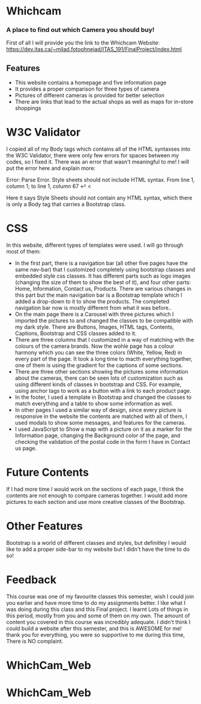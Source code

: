 # Whichcam
### A place to find out which Camera you should buy!



First of all I will provide you the link to the Whichcam Website:
https://dev.itas.ca/~milad.fotoohnejad/ITAS_191/FinalProject/index.html

## Features

- This website contains a homepage and five information page
- It provides a proper comparison for three types of camera
- Pictures of different cameras is provided for better selection
- There are links that lead to the actual shops as well as maps for in-store shoppings




# W3C Validator

I copied all of my Body tags which contains all of the HTML syntaxses into the W3C Validator, there were only few errors for spaces between my codes, so I fixed it. There was an error that wasn't meaningful to me! I will put the error here and explain more:

 Error: Parse Error. Style sheets should not include HTML syntax. From line 1, column 1; to line 1, column 67 <body class="container-fluid h-100 text-center text-white bg-dark">↩    <

Here it says Style Sheets should not contain any HTML syntax, which there is only a Body tag that carries a Bootstrap class. 

# CSS 

In this website, different types of templates were used. I will go through most of them: 
- In the first part, there is a navigation bar (all other five pages have the same nav-bar) that I customized completely using bootstrap classes and embedded style css classes. It has different parts such as logo images (changing the size of them to show the best of it), and four other parts: Home, Information, Contact us, Products. There are various changes in this part but the main navigation bar is a Bootstrap template which I added a drop-down to it to show the products. The completed navigation bar now is mostly different from what it was before..  
- On the main page there is a Carousel with three pictures which I imported the pictures to and changed the classes to be compatible with my dark style. There are Buttons, Images, HTML tags, Contents, Captions, Bootstrap and CSS classes added to it.
- There are three columns that I customized in a way of matching with the colours of the camera brands. Now the wohle page has a colour harmony which you can see the three colors (White, Yellow, Red) in every part of the page. It took a long time to macth everything together, one of them is using the gradient for the captions of some sections. 
- There are three other sections showing the pictures some information about the cameras, there can be seen lots of customization such as using different kinds of classes in bootstrap and CSS. For example, using anchor tags to work as a button with a link to each product page.
- In the footer, I used a template in Bootstrap and changed the classes to match everything and a table to show some information as well.
- In other pages I used a similar way of design, since every picture is responsive in the website the contents are matched with all of them, I used modals to show some messages, and features for the cameras.
- I used JavaScript to Show a map with a picture on it as a marker for the Information page, changing the Background color of the page, and checking the validation of the postal code in the form I have in Contact us page.

# Future Contents

If I had more time I would work on the sections of each page, I think the contents are not enough to compare cameras together. I would add more pictures to each section and use more creative classes of the Bootstrap.

# Other Features

Bootstrap is a world of different classes and styles, but definitley I would like to add a proper side-bar to my website but I didn't have the time to do so! 

# Feedback

This course was one of my favourite classes this semester, wish I could join you earlier and have more time to do my assignments better. I like what I was doing during this class and this Final project. I learnt Lots of things in this period, mostly from you and some of them on my own. The amount of content you covered in this course was incredibly adequate. I didn't think I could build a website after this semester, and this is AWESOME for me! thank you for everything, you were so supportive to me during this time, There is NO complaint.



# WhichCam_Web
# WhichCam_Web
